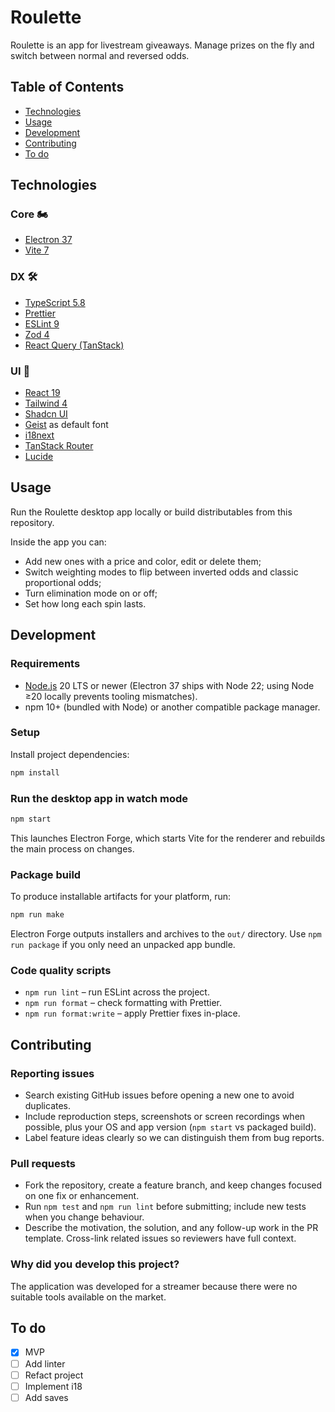 # Roulette
Roulette is an app for livestream giveaways. Manage prizes on the fly and switch between normal and reversed odds.

## Table of Contents
- [Technologies](#technologies)
- [Usage](#usage)
- [Development](#development)
- [Contributing](#contributing)
- [To do](#to-do)

## Technologies

### Core 🏍️

- [Electron 37](https://www.electronjs.org)
- [Vite 7](https://vitejs.dev)

### DX 🛠️

- [TypeScript 5.8](https://www.typescriptlang.org)
- [Prettier](https://prettier.io)
- [ESLint 9](https://eslint.org)
- [Zod 4](https://zod.dev)
- [React Query (TanStack)](https://react-query.tanstack.com)

### UI 🎨

- [React 19](https://reactjs.org)
- [Tailwind 4](https://tailwindcss.com)
- [Shadcn UI](https://ui.shadcn.com)
- [Geist](https://vercel.com/font) as default font
- [i18next](https://www.i18next.com)
- [TanStack Router](https://tanstack.com/router)
- [Lucide](https://lucide.dev)

## Usage
Run the Roulette desktop app locally or build distributables from this repository.

Inside the app you can:

- Add new ones with a price and color, edit or delete them;
- Switch weighting modes to flip between inverted odds and classic proportional odds;
- Turn elimination mode on or off;
- Set how long each spin lasts.

## Development

### Requirements
- [Node.js](https://nodejs.org/) 20 LTS or newer (Electron 37 ships with Node 22; using Node ≥20 locally prevents tooling mismatches).
- npm 10+ (bundled with Node) or another compatible package manager.

### Setup
Install project dependencies:
```sh
npm install
```

### Run the desktop app in watch mode
```sh
npm start
```
This launches Electron Forge, which starts Vite for the renderer and rebuilds the main process on changes.

### Package build
To produce installable artifacts for your platform, run:
```sh
npm run make
```
Electron Forge outputs installers and archives to the `out/` directory. Use `npm run package` if you only need an unpacked app bundle.

### Code quality scripts
- `npm run lint` – run ESLint across the project.
- `npm run format` – check formatting with Prettier.
- `npm run format:write` – apply Prettier fixes in-place.

## Contributing
### Reporting issues
- Search existing GitHub issues before opening a new one to avoid duplicates.
- Include reproduction steps, screenshots or screen recordings when possible, plus your OS and app version (`npm start` vs packaged build).
- Label feature ideas clearly so we can distinguish them from bug reports.

### Pull requests
- Fork the repository, create a feature branch, and keep changes focused on one fix or enhancement.
- Run `npm test` and `npm run lint` before submitting; include new tests when you change behaviour.
- Describe the motivation, the solution, and any follow-up work in the PR template. Cross-link related issues so reviewers have full context.

### Why did you develop this project?
The application was developed for a streamer because there were no suitable tools available on the market.

## To do
- [x] MVP
- [ ] Add linter
- [ ] Refact project
- [ ] Implement i18
- [ ] Add saves
